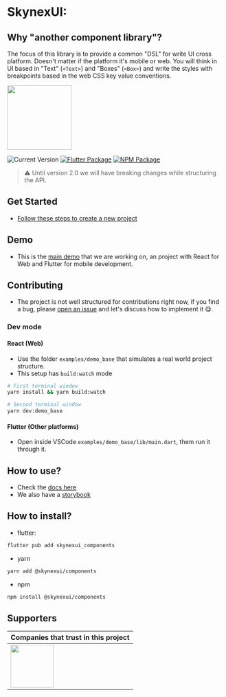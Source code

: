 # SkynexUI:

## Why "another component library"?
The focus of this library is to provide a common "DSL" for write UI cross platform. Doesn't matter if the platform it's mobile or web. You will think in UI based in "Text" (`<Text>`) and "Boxes" (`<Box>`) and write the styles with breakpoints based in the web CSS key value conventions.

[<img width="150px" src="https://www.datocms-assets.com/31049/1618983297-powered-by-vercel.svg" />](https://vercel.com/?utm_source=skynexui&utm_campaign=oss)

![Current Version](https://img.shields.io/npm/v/@skynexui/components?color=green&label=version&cache=1) [![Flutter Package](https://img.shields.io/badge/skynexui__components-fluttter-blue)](https://pub.dev/packages/skynexui_components) [![NPM Package](https://img.shields.io/badge/@skynexui/components-npm-red)](https://www.npmjs.com/package/@skynexui/components)

> ⚠️ Until version 2.0 we will have breaking changes while structuring the API.

## Get Started
- [Follow these steps to create a new project](https://github.com/vercel/next.js/tree/canary/examples/with-skynexui-components)

## Demo
- This is the [main demo](https://github.com/skynexui/components/tree/main/examples/demo_base) that we are working on, an project with React for Web and Flutter for mobile development.

## Contributing
- The project is not well structured for contributions right now, if you find a bug, please [open an issue](https://github.com/skynexui/components/issues) and let's discuss how to implement it 😋.

### Dev mode
#### React (Web)
- Use the folder `examples/demo_base` that simulates a real world project structure.
- This setup has `build:watch` mode
```sh
# First terminal window
yarn install && yarn build:watch

# Second terminal window
yarn dev:demo_base
```
#### Flutter (Other platforms)
- Open inside VSCode `examples/demo_base/lib/main.dart`, them run it through it.


## How to use?

- Check the [docs here](https://skynexui.dev/)
- We also have a [storybook](https://storybook.skynexui.dev/)

## How to install?

- flutter: 
```sh
flutter pub add skynexui_components
```

- yarn
```sh
yarn add @skynexui/components
```

- npm
```sh
npm install @skynexui/components
```

## Supporters

| Companies that trust in this project |
| --- |
| [<img src="https://www.likeaboss.com.br/wp-content/uploads/2016/02/alura-dark.svg" width="100px" />](https://alura.com.br/?utm_source=skynexui&utm_campaign=oss) |
